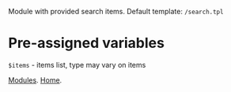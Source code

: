 
Module with provided search items.
Default template: `/search.tpl`

# Pre-assigned variables

`$items` - items list, type may vary on items


[Modules](index.md).
[Home](../index.md).
